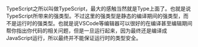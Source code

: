 TypeScript之所以叫做TypeScript，最大的感触当然就是Type上面了。也就是说TypeScript所带来的强类型。不过这里的强类型是静态的编译期间的强类型，而不是运行时的强类型。也就是说VSCode等编辑器可以很好的在编译甚至编辑期间帮你指出你代码的相关问题，但是一旦运行起来，因为最终还是编译成JavaScript运行，所以最终并不能保证运行时的类型安全。